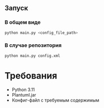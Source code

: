 ## Запуск
### В общем виде
```bash
python main.py <config_file_path>
```
### В случае репозитория
```bash
python main.py config.xml
```
# Требования
* Python 3.11
* Plantuml.jar
* Конфиг-файл с требуемым содержимым

